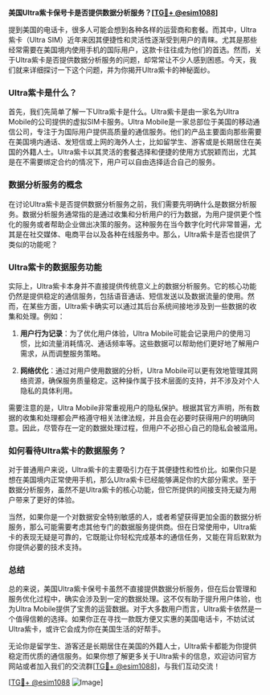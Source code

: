 **美国Ultra紫卡保号卡是否提供数据分析服务？[[TG💪+ @esim1088](https://t.me/s/esim1088)]**

提到美国的电话卡，很多人可能会想到各种各样的运营商和套餐。而其中，Ultra紫卡（Ultra SIM）近年来因其便捷性和灵活性逐渐受到用户的青睐。尤其是那些经常需要在美国境内使用手机的国际用户，这款卡往往成为他们的首选。然而，关于Ultra紫卡是否提供数据分析服务的问题，却常常让不少人感到困惑。今天，我们就来详细探讨一下这个问题，并为你揭开Ultra紫卡的神秘面纱。

### Ultra紫卡是什么？

首先，我们先简单了解一下Ultra紫卡是什么。Ultra紫卡是由一家名为Ultra Mobile的公司提供的虚拟SIM卡服务。Ultra Mobile是一家总部位于美国的移动通信公司，专注于为国际用户提供高质量的通信服务。他们的产品主要面向那些需要在美国境内通话、发短信或上网的海外人士，比如留学生、游客或是长期居住在美国的外籍人士。Ultra紫卡以其灵活的套餐选择和便捷的使用方式脱颖而出，尤其是在不需要绑定合约的情况下，用户可以自由选择适合自己的服务。

### 数据分析服务的概念

在讨论Ultra紫卡是否提供数据分析服务之前，我们需要先明确什么是数据分析服务。数据分析服务通常指的是通过收集和分析用户的行为数据，为用户提供更个性化的服务或者帮助企业做出决策的服务。这种服务在当今数字化时代非常普遍，尤其是在社交媒体、电商平台以及各种在线服务中。那么，Ultra紫卡是否也提供了类似的功能呢？

### Ultra紫卡的数据服务功能

实际上，Ultra紫卡本身并不直接提供传统意义上的数据分析服务。它的核心功能仍然是提供稳定的通信服务，包括语音通话、短信发送以及数据流量的使用。然而，在某些方面，Ultra紫卡确实可以通过其后台系统间接地涉及到一些数据的收集和处理。例如：

1. **用户行为记录**：为了优化用户体验，Ultra Mobile可能会记录用户的使用习惯，比如流量消耗情况、通话频率等。这些数据可以帮助他们更好地了解用户需求，从而调整服务策略。
   
2. **网络优化**：通过对用户使用数据的分析，Ultra Mobile可以更有效地管理其网络资源，确保服务质量稳定。这种操作属于技术层面的支持，并不涉及对个人隐私的具体利用。

需要注意的是，Ultra Mobile非常重视用户的隐私保护。根据其官方声明，所有数据的收集和处理都会严格遵守相关法律法规，并且会在必要时获得用户的明确同意。因此，尽管存在一定的数据处理过程，但用户不必担心自己的隐私会被滥用。

### 如何看待Ultra紫卡的数据服务？

对于普通用户来说，Ultra紫卡的主要吸引力在于其便捷性和性价比。如果你只是想在美国境内正常使用手机，那么Ultra紫卡已经能够满足你的大部分需求。至于数据分析服务，虽然不是Ultra紫卡的核心功能，但它所提供的间接支持无疑为用户带来了更好的体验。

当然，如果你是一个对数据安全特别敏感的人，或者希望获得更加全面的数据分析服务，那么可能需要考虑其他专门的数据服务提供商。但在日常使用中，Ultra紫卡的表现无疑是可靠的，它既能让你轻松完成基本的通信任务，又能在背后默默为你提供必要的技术支持。

### 总结

总的来说，美国Ultra紫卡保号卡虽然不直接提供数据分析服务，但在后台管理和服务优化过程中，确实会涉及到一定的数据处理。这不仅有助于提升用户体验，也为Ultra Mobile提供了宝贵的运营数据。对于大多数用户而言，Ultra紫卡依然是一个值得信赖的选择。如果你正在寻找一款既方便又实惠的美国电话卡，不妨试试Ultra紫卡，或许它会成为你在美国生活的好帮手。

无论你是留学生、游客还是长期居住在美国的外籍人士，Ultra紫卡都能为你提供稳定而优质的通信服务。如果你想了解更多关于Ultra紫卡的信息，欢迎访问官方网站或者加入我们的交流群[[TG💪+ @esim1088](https://t.me/s/esim1088)]，与我们互动交流！

[[TG💪+ @esim1088](https://t.me/s/esim1088) ![Image](https://i.postimg.cc/4NQfJmqS/Snipaste-2025-05-13-00-14-12.png)]